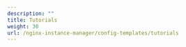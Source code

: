 ```yaml
---
description: ""
title: Tutorials
weight: 30
url: /nginx-instance-manager/config-templates/tutorials
---
```



